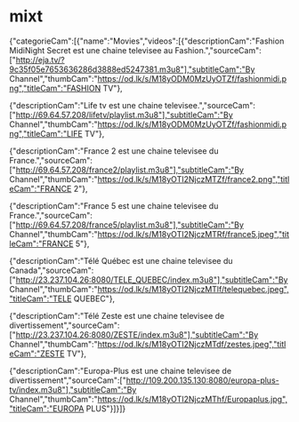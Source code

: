 # mixt
{"categorieCam":[{"name":"Movies","videos":[{"descriptionCam":"Fashion MidiNight Secret est une chaine televisee au Fashion.","sourceCam":["http://eja.tv/?9c35f05e7653636286d3888ed5247381.m3u8"],"subtitleCam":"By Channel","thumbCam":"https://od.lk/s/M18yODM0MzUyOTZf/fashionmidi.png","titleCam":"FASHION TV"},

{"descriptionCam":"Life tv est une chaine televisee.","sourceCam":["http://69.64.57.208/lifetv/playlist.m3u8"],"subtitleCam":"By Channel","thumbCam":"https://od.lk/s/M18yODM0MzUyOTZf/fashionmidi.png","titleCam":"LIFE TV"},

{"descriptionCam":"France 2 est une chaine televisee du France.","sourceCam":["http://69.64.57.208/france2/playlist.m3u8"],"subtitleCam":"By Channel","thumbCam":"https://od.lk/s/M18yOTI2NjczMTZf/france2.png","titleCam":"FRANCE 2"},

{"descriptionCam":"France 5 est une chaine televisee du France.","sourceCam":["http://69.64.57.208/france5/playlist.m3u8"],"subtitleCam":"By Channel","thumbCam":"https://od.lk/s/M18yOTI2NjczMTRf/france5.jpeg","titleCam":"FRANCE 5"},

{"descriptionCam":"Télé Québec est une chaine televisee du Canada","sourceCam":["http://23.237.104.26:8080/TELE_QUEBEC/index.m3u8"],"subtitleCam":"By Channel","thumbCam":"https://od.lk/s/M18yOTI2NjczMTlf/telequebec.jpeg","titleCam":"TELE QUEBEC"},

{"descriptionCam":"Télé Zeste est une chaine televisee de divertissement","sourceCam":["http://23.237.104.26:8080/ZESTE/index.m3u8"],"subtitleCam":"By Channel","thumbCam":"https://od.lk/s/M18yOTI2NjczMTdf/zestes.jpeg","titleCam":"ZESTE TV"},

{"descriptionCam":"Europa-Plus est une chaine televisee de divertissement","sourceCam":["http://109.200.135.130:8080/europa-plus-tv/index.m3u8"],"subtitleCam":"By Channel","thumbCam":"https://od.lk/s/M18yOTI2NjczMThf/Europaplus.jpg","titleCam":"EUROPA PLUS"}]}]}

